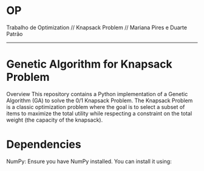 # OP
Trabalho de Optimization // Knapsack Problem // Mariana Pires e Duarte Patrão

-----------------

# Genetic Algorithm for Knapsack Problem
Overview
This repository contains a Python implementation of a Genetic Algorithm (GA) to solve the 0/1 Knapsack Problem. The Knapsack Problem is a classic optimization problem where the goal is to select a subset of items to maximize the total utility while respecting a constraint on the total weight (the capacity of the knapsack).

# Dependencies
NumPy: Ensure you have NumPy installed. You can install it using:
